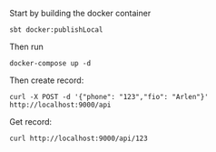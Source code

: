 
Start by building the docker container

    sbt docker:publishLocal

Then run

    docker-compose up -d

Then create record:

    curl -X POST -d '{"phone": "123","fio": "Arlen"}' http://localhost:9000/api

Get record:

    curl http://localhost:9000/api/123


